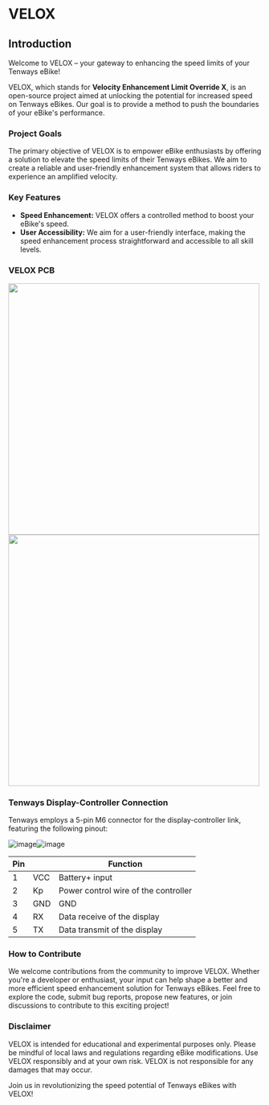# VELOX

## Introduction

Welcome to VELOX – your gateway to enhancing the speed limits of your Tenways eBike!

VELOX, which stands for **Velocity Enhancement Limit Override X**, is an open-source project aimed at unlocking the potential for increased speed on Tenways eBikes. Our goal is to provide a method to push the boundaries of your eBike's performance.

### Project Goals

The primary objective of VELOX is to empower eBike enthusiasts by offering a solution to elevate the speed limits of their Tenways eBikes. We aim to create a reliable and user-friendly enhancement system that allows riders to experience an amplified velocity.

### Key Features

- **Speed Enhancement:** VELOX offers a controlled method to boost your eBike's speed.
- **User Accessibility:** We aim for a user-friendly interface, making the speed enhancement process straightforward and accessible to all skill levels.

### VELOX PCB

<img src="https://github.com/SenneRoot/VELOX/assets/19331519/a7c199f3-26df-416a-96e1-d0385ec92912" width="500" height="500">
<img src="https://github.com/SenneRoot/VELOX/assets/19331519/dd6fd7a9-e229-4743-9f28-0228c357f167" width="500" height="500">

### Tenways Display-Controller Connection

Tenways employs a 5-pin M6 connector for the display-controller link, featuring the following pinout:

![image](https://github.com/SenneRoot/VELOX/assets/19331519/3c28364e-e618-40ed-aa12-fe8a45441b0e)![image](https://github.com/SenneRoot/VELOX/assets/19331519/890d7ecd-7e0f-4b5d-b129-87f5c4db6df4)


| Pin |     | Function                             |
|-----|-----|--------------------------------------|
| 1   | VCC | Battery+ input                       |
| 2   | Kp  | Power control wire of the controller |
| 3   | GND | GND                                  |
| 4   | RX  | Data receive of the display          |
| 5   | TX  | Data transmit of the display         |

### How to Contribute

We welcome contributions from the community to improve VELOX. Whether you're a developer or enthusiast, your input can help shape a better and more efficient speed enhancement solution for Tenways eBikes. Feel free to explore the code, submit bug reports, propose new features, or join discussions to contribute to this exciting project!

### Disclaimer

VELOX is intended for educational and experimental purposes only. Please be mindful of local laws and regulations regarding eBike modifications. Use VELOX responsibly and at your own risk. VELOX is not responsible for any damages that may occur.

Join us in revolutionizing the speed potential of Tenways eBikes with VELOX!
